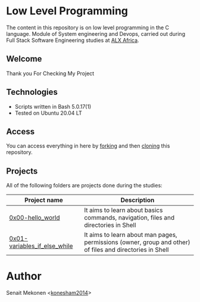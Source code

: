 # Low Level Programming 

The content in this repository is on low level programming in the C language. Module of System engineering and Devops, carried out during Full Stack Software Engineering studies at [ALX Africa](https://www.alxafrica.com//).

## Welcome
Thank you For Checking My Project

## Technologies
* Scripts written in Bash 5.0.17(1)
* Tested on Ubuntu 20.04 LT

## Access

You can access everything in here by [forking](https://docs.github.com/en/github/getting-started-with-github/fork-a-repo) and then [cloning](https://docs.github.com/en/github/creating-cloning-and-archiving-repositories/cloning-a-repository) this repository. 

## Projects
All of the following folders are projects done during the studies:

| Project name | Description |
| ------------ | ----------- |
| [0x00-hello_world](https://github.com/konesham2014/alx-low_level_programming/tree/master/0x00-hello_world) | It aims to learn about basics commands, navigation, files and directories in Shell |
| [0x01-variables_if_else_while](https://github.com/konesham2014/alx-low_level_programming/tree/master/0x01-variables_if_else_while) | It aims to learn about man pages, permissions (owner, group and other) of files and directories in Shell |

# Author
Senait Mekonen <[konesham2014](https://github.com/konesham2014)>
